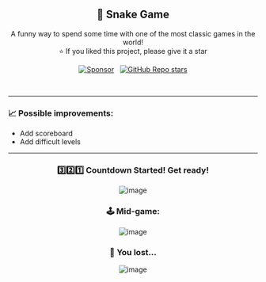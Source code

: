 <div align="center">
  
  ## 🐍 Snake Game
  
</div>

<p align="center">
  A funny way to spend some time with one of the most classic games in the world! <br>
  ⭐ If you liked this project, please give it a star
</p>

<!-- |||||||||||||||||||| SPONSORS & STARS |||||||||||||||||||| -->
<p align='center'>
  <a href="https://github.com/sponsors/dev-ggomes"><img alt="Sponsor" src="https://img.shields.io/badge/sponsor-30363D?style=for-the-badge&logo=GitHub-Sponsors&logoColor=#white" /></a>
  &nbsp;
  <a href="#"><img alt="GitHub Repo stars" src="https://img.shields.io/github/stars/dev-ggomes/auto-refresh-any-site?style=for-the-badge" /></a>
</p>

<br>

---

<div align="left">
  
  ### 📈 Possible improvements:
   - Add scoreboard
   - Add difficult levels
</div>

---

<div align="center">

  ### 3️⃣2️⃣1️⃣ Countdown Started! Get ready!
  ![image](https://github.com/user-attachments/assets/43fd9a68-b670-4dca-96a2-6b349e0ff8a7)
  
  ### 🕹️ Mid-game:
  ![image](https://github.com/user-attachments/assets/0a280379-890d-42d7-a41d-dfda8da45516)
  
  ### 🤬 You lost...
  ![image](https://github.com/user-attachments/assets/040f3e76-0908-43ac-a816-d34cc1a2f626)
  
</div>
